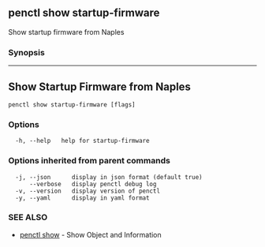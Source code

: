 ## penctl show startup-firmware

Show startup firmware from Naples

### Synopsis



-----------------------------------
 Show Startup Firmware from Naples 
-----------------------------------


```
penctl show startup-firmware [flags]
```

### Options

```
  -h, --help   help for startup-firmware
```

### Options inherited from parent commands

```
  -j, --json      display in json format (default true)
      --verbose   display penctl debug log
  -v, --version   display version of penctl
  -y, --yaml      display in yaml format
```

### SEE ALSO
* [penctl show](penctl_show.md)	 - Show Object and Information

